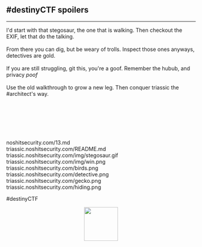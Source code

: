 <br /><br />
<br /><br />

## #destinyCTF spoilers
<hr />

I'd start with that stegosaur, the one that is walking. Then checkout the EXIF, let that do the talking.<br /><br />
From there you can dig, but be weary of trolls. Inspect those ones anyways, detectives are gold.<br /><br />
If you are still struggling, git this, you're a goof. Remember the hubub, and privacy *poof*<br /><br />
Use the old walkthrough to grow a new leg. Then conquer triassic the #architect's way.<br /><br />

<br /><br />
<br /><br />

noshitsecurity.com/13.md<br />
triassic.noshitsecurity.com/README.md<br />
triassic.noshitsecurity.com/img/stegosaur.gif<br />
triassic.noshitsecurity.com/img/win.png<br />
triassic.noshitsecurity.com/birds.png<br />
triassic.noshitsecurity.com/detective.png<br />
triassic.noshitsecurity.com/gecko.png<br />
triassic.noshitsecurity.com/hiding.png<br />

#destinyCTF

<p align="center">
  <img width="90" src="https://www.noshitsecurity.com/img/wasp.png">
</p>
